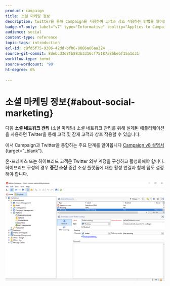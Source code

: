 ```yaml
---
product: campaign
title: 소셜 마케팅 정보
description: twitter을 통해 Campaign을 사용하여 고객과 상호 작용하는 방법을 알아봅니다
badge-v7-only: label="v7" type="Informative" tooltip="Applies to Campaign Classic v7 only"
audience: social
content-type: reference
topic-tags: introduction
exl-id: c8fd5f75-9386-42dd-bfb6-8086a86aa324
source-git-commit: 8debcd3d8fb883b3316cf75187a86bebf15a1d31
workflow-type: tm+mt
source-wordcount: '90'
ht-degree: 6%

---
```


# 소셜 마케팅 정보{#about-social-marketing}



다음 **소셜 네트워크 관리** (소셜 마케팅) 소셜 네트워크 관리를 위해 설계된 애플리케이션을 사용하면 Twitter을 통해 고객 및 잠재 고객과 상호 작용할 수 있습니다.

에서 Campaign과 Twitter을 통합하는 주요 단계를 알아봅니다 [Campaign v8 설명서](https://experienceleague.adobe.com/docs/campaign/campaign-v8/connect/ac-tw.html){target="_blank"}.

온-프레미스 또는 하이브리드 고객은 Twitter 외부 계정을 구성하고 활성화해야 합니다. 하이브리드 구성의 경우 **중간 소싱** 중간 소싱 플랫폼에 대한 활성 연결과 함께 탭도 설정해야 합니다.

![](assets/tw-external-account.png)
